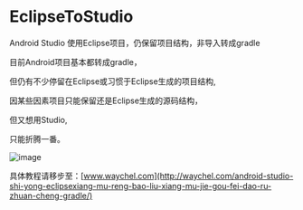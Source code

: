 # EclipseToStudio
Android Studio 使用Eclipse项目，仍保留项目结构，非导入转成gradle


目前Android项目基本都转成gradle，
<p>但仍有不少停留在Eclipse或习惯于Eclipse生成的项目结构,
<p>因某些因素项目只能保留还是Eclipse生成的源码结构，
<p>但又想用Studio,
<p>只能折腾一番。

![image](http://waychel.com/content/images/2015/08/EclipseToStudio_0.png)

具体教程请移步至：[www.waychel.com](http://waychel.com/android-studio-shi-yong-eclipsexiang-mu-reng-bao-liu-xiang-mu-jie-gou-fei-dao-ru-zhuan-cheng-gradle/)
